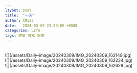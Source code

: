 ```yaml
---
layout: post
title:  "一天"
author: XM137
date:   2024-03-09 23:29:00 +0800
categories: Life
tags: 建筑 放松 好友
---
```

<br>
![](/assets/Daily-image/20240309/IMG_20240309_162149.jpg)
<br>
![](/assets/Daily-image/20240309/IMG_20240309_162234.jpg)
<br>
![](/assets/Daily-image/20240309/IMG_20240309_162628.jpg)
<br>